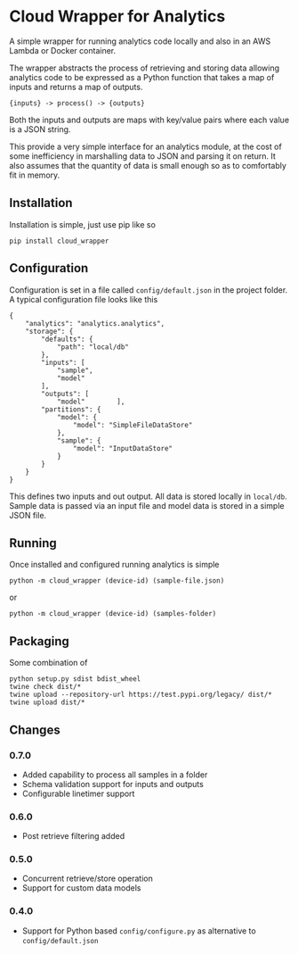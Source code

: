 
# Cloud Wrapper for Analytics

A simple wrapper for running analytics code locally and also in an AWS Lambda or Docker container.

The wrapper abstracts the process of retrieving and storing data allowing analytics code to be
expressed as a Python function that takes a map of inputs and returns a map of outputs.

    {inputs} -> process() -> {outputs}

Both the inputs and outputs are maps with key/value pairs where each value is a JSON string.

This provide a very simple interface for an analytics module, at the cost of some inefficiency
in marshalling data to JSON and parsing it on return. It also assumes that the quantity of data
is small enough so as to comfortably fit in memory.

## Installation

Installation is simple, just use pip like so

    pip install cloud_wrapper

## Configuration

Configuration is set in a file called `config/default.json` in the project folder.
A typical configuration file looks like this

    {
        "analytics": "analytics.analytics",
        "storage": {
            "defaults": {
                "path": "local/db"
            },
            "inputs": [
                "sample",
                "model"
            ],
            "outputs": [
                "model"        ],
            "partitions": {
                "model": {
                    "model": "SimpleFileDataStore"
                },
                "sample": {
                    "model": "InputDataStore"
                }
            }
        }
    }

This defines two inputs and out output. All data is stored locally in `local/db`. Sample data is passed
via an input file and model data is stored in a simple JSON file.

## Running

Once installed and configured running analytics is simple

    python -m cloud_wrapper (device-id) (sample-file.json)

or

    python -m cloud_wrapper (device-id) (samples-folder)

## Packaging

Some combination of

    python setup.py sdist bdist_wheel
    twine check dist/*
    twine upload --repository-url https://test.pypi.org/legacy/ dist/*
    twine upload dist/*

## Changes

### 0.7.0

* Added capability to process all samples in a folder
* Schema validation support for inputs and outputs
* Configurable linetimer support 

### 0.6.0

* Post retrieve filtering added

### 0.5.0

* Concurrent retrieve/store operation
* Support for custom data models

### 0.4.0

* Support for Python based `config/configure.py` as alternative to `config/default.json`
